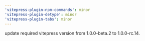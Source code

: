 ```yaml
---
'vitepress-plugin-npm-commands': minor
'vitepress-plugin-detype': minor
'vitepress-plugin-tabs': minor
---
```


update required vitepress version from 1.0.0-beta.2 to 1.0.0-rc.14.
